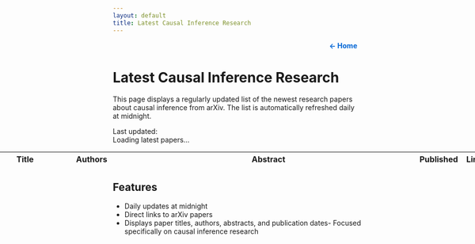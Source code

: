 ```yaml
---
layout: default
title: Latest Causal Inference Research
---
```


<div style="text-align: right; margin: 10px;">
    <a href="https://bspiegel27.github.io/bst_236_website/" style="text-decoration: none; color: #0366d6; font-weight: bold;">← Home</a>
</div>

# Latest Causal Inference Research

This page displays a regularly updated list of the newest research papers about causal inference from arXiv. The list is automatically refreshed daily at midnight.

<div class="last-updated">Last updated: <span id="update-time"></span></div>
<div id="loading">Loading latest papers...</div>
<table id="papers-table">
    <thead>
        <tr>
            <th>Title</th>
            <th>Authors</th>
            <th>Abstract</th>
            <th>Published</th>
            <th>Link</th>
        </tr>
    </thead>
    <tbody id="papers-body">
    </tbody>
</table>

<style>
table {
    width: 200%;
    margin-left: -50%;
    margin-right: -50%;
    table-layout: fixed;
}

/* Column widths */
th:nth-child(1), td:nth-child(1) { width: 15%; }  /* Title */
th:nth-child(2), td:nth-child(2) { width: 12%; }  /* Authors */
th:nth-child(3), td:nth-child(3) { width: 60%; }  /* Abstract */
th:nth-child(4), td:nth-child(4) { width: 8%; }   /* Published */
th:nth-child(5), td:nth-child(5) { width: 5%; }   /* Link */
</style>

<script>
    async function fetchPapers() {
        const query = 'search_query=all:causal+inference&submittedDate:[${yesterday}+TO+${today}]&sortBy=submittedDate&sortOrder=descending&start=0&max_results=10';
        const response = await fetch(`https://export.arxiv.org/api/query?${query}`);
        const text = await response.text();
        const parser = new DOMParser();
        const xml = parser.parseFromString(text, 'text/xml');
        return Array.from(xml.getElementsByTagName('entry')).map(entry => ({
            title: entry.querySelector('title').textContent,
            authors: Array.from(entry.getElementsByTagName('author'))
                .map(author => author.textContent)
                .join(', '),
            abstract: entry.querySelector('summary').textContent,
            published: new Date(entry.querySelector('published').textContent)
                .toLocaleDateString(),
            link: Array.from(entry.getElementsByTagName('link'))
                .find(link => link.getAttribute('title') === 'pdf')
                ?.getAttribute('href') || entry.querySelector('id').textContent
        }));
    }

    function updateTable(papers) {
        const tbody = document.getElementById('papers-body');
        tbody.innerHTML = papers.map(paper => `
            <tr>
                <td>${paper.title}</td>
                <td>${paper.authors}</td>
                <td>${paper.abstract}</td>
                <td>${paper.published}</td>
                <td><a href="${paper.link}" target="_blank">View</a></td>
            </tr>
        `).join('');
        document.getElementById('loading').style.display = 'none';
        document.getElementById('update-time').textContent = 
            new Date().toLocaleString();
    }

    async function updatePapers() {
        try {
            const papers = await fetchPapers();
            updateTable(papers);
        } catch (error) {
            console.error('Error fetching papers:', error);
            document.getElementById('loading').textContent = 
                'Error loading papers. Please try again later.';
        }
    }

    // Update immediately when page loads
    updatePapers();

    // Calculate time until next midnight
    const now = new Date();
    const tomorrow = new Date(now);
    tomorrow.setDate(tomorrow.getDate() + 1);
    tomorrow.setHours(0, 0, 0, 0);
    const timeUntilMidnight = tomorrow - now;

    // Set up daily updates at midnight
    setTimeout(() => {
        updatePapers();
        setInterval(updatePapers, 24 * 60 * 60 * 1000);
    }, timeUntilMidnight);
</script>

## Features
- Daily updates at midnight
- Direct links to arXiv papers
- Displays paper titles, authors, abstracts, and publication dates- Focused specifically on causal inference research
